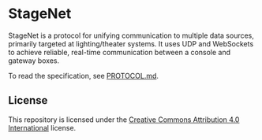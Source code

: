 # StageNet

StageNet is a protocol for unifying communication to multiple data sources, primarily targeted at lighting/theater systems. It uses UDP and WebSockets to achieve reliable, real-time communication between a console and gateway boxes.

To read the specification, see [PROTOCOL.md](PROTOCOL.md).

## License
This repository is licensed under the [Creative Commons Attribution 4.0 International](LICENSE) license.
